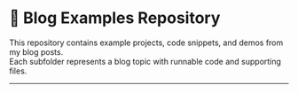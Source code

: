 # 📂 Blog Examples Repository

This repository contains example projects, code snippets, and demos from my blog posts.  
Each subfolder represents a blog topic with runnable code and supporting files.

---

